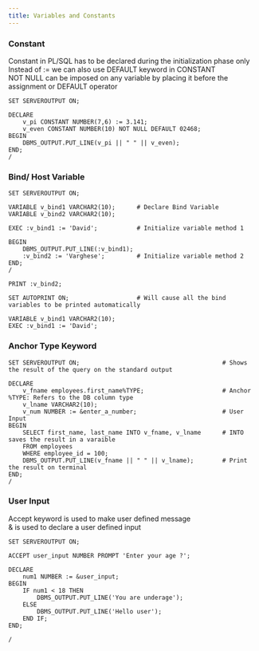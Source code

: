 ```yaml
---
title: Variables and Constants
---
```


### Constant

Constant in PL/SQL has to be declared during the initialization phase only  
Instead of := we can also use DEFAULT keyword in CONSTANT  
NOT NULL can be imposed on any variable by placing it before the assignment or DEFAULT operator

````plsql
SET SERVEROUTPUT ON;

DECLARE
	v_pi CONSTANT NUMBER(7,6) := 3.141;
	v_even CONSTANT NUMBER(10) NOT NULL DEFAULT 02468;
BEGIN
	DBMS_OUTPUT.PUT_LINE(v_pi || " " || v_even);
END;
/
````

### Bind/ Host Variable

````plsql
SET SERVEROUTPUT ON;

VARIABLE v_bind1 VARCHAR2(10); 		# Declare Bind Variable
VARIABLE v_bind2 VARCHAR2(10);

EXEC :v_bind1 := 'David'; 			# Initialize variable method 1

BEGIN
	DBMS_OUTPUT.PUT_LINE(:v_bind1);
	:v_bind2 := 'Varghese'; 		# Initialize variable method 2
END;
/

PRINT :v_bind2;

SET AUTOPRINT ON; 					# Will cause all the bind variables to be printed automatically

VARIABLE v_bind1 VARCHAR2(10);
EXEC :v_bind1 := 'David';
````

### Anchor Type Keyword

````plsql
SET SERVEROUTPUT ON; 										# Shows the result of the query on the standard output

DECLARE
	v_fname employees.first_name%TYPE; 						# Anchor %TYPE: Refers to the DB column type
	v_lname VARCHAR2(10);
	v_num NUMBER := &enter_a_number; 						# User Input
BEGIN
	SELECT first_name, last_name INTO v_fname, v_lname 		# INTO saves the result in a varaible
	FROM employees
	WHERE employee_id = 100;
	DBMS_OUTPUT.PUT_LINE(v_fname || " " || v_lname); 		# Print the result on terminal
END;
/
````

### User Input

Accept keyword is used to make user defined message  
& is used to declare a user defined input

````plsql
SET SERVEROUTPUT ON;

ACCEPT user_input NUMBER PROMPT 'Enter your age ?';

DECLARE
	num1 NUMBER := &user_input;
BEGIN
	IF num1 < 18 THEN
		DBMS_OUTPUT.PUT_LINE('You are underage');
	ELSE
		DBMS_OUTPUT.PUT_LINE('Hello user');
	END IF;
END;

/
````